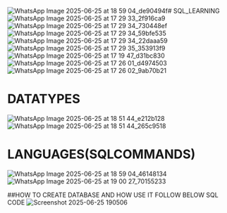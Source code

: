 ![WhatsApp Image 2025-06-25 at 18 59 04_de90494f](https://github.com/user-attachments/assets/5660817d-cfb8-4785-958d-d3e27590cb51)# SQL_LEARNING
![WhatsApp Image 2025-06-25 at 17 29 33_2f916ca9](https://github.com/user-attachments/assets/cd0e2933-11de-452e-b7e6-430cf5f686e5)
![WhatsApp Image 2025-06-25 at 17 29 34_730448ef](https://github.com/user-attachments/assets/e64b7ca3-962a-4996-96aa-ee7e4c0778d0)
![WhatsApp Image 2025-06-25 at 17 29 34_59bfe535](https://github.com/user-attachments/assets/898bfdeb-4968-4da7-89f0-4f17d453e8a8)
![WhatsApp Image 2025-06-25 at 17 29 34_22daaa59](https://github.com/user-attachments/assets/e85b0531-f9c5-4d80-ac61-7af5d1324f02)
![WhatsApp Image 2025-06-25 at 17 29 35_353913f9](https://github.com/user-attachments/assets/46588f85-9f09-4066-800f-143745150275)
![WhatsApp Image 2025-06-25 at 17 19 47_d31bc830](https://github.com/user-attachments/assets/7488084a-3f42-45a1-a303-0490905db01a)
![WhatsApp Image 2025-06-25 at 17 26 01_d4974503](https://github.com/user-attachments/assets/f1fd2b36-e684-42f2-afd0-f33d2e2c36be)
![WhatsApp Image 2025-06-25 at 17 26 02_9ab70b21](https://github.com/user-attachments/assets/d96fee07-30cd-45b6-a84a-a8d557406e4c)
# DATATYPES
![WhatsApp Image 2025-06-25 at 18 51 44_e212b128](https://github.com/user-attachments/assets/4479b8d0-bcdc-4c8e-aa90-563a28fd7d2a)
![WhatsApp Image 2025-06-25 at 18 51 44_265c9518](https://github.com/user-attachments/assets/3feaab48-c307-4204-bce0-b7e0cc799dc3)
# LANGUAGES(SQLCOMMANDS)
![WhatsApp Image 2025-06-25 at 18 59 04_46148134](https://github.com/user-attachments/assets/2769c6e5-01c2-4c4e-99df-6ec73c115009)
![WhatsApp Image 2025-06-25 at 19 00 27_70155233](https://github.com/user-attachments/assets/82c9e3ea-7867-4ed5-b3c1-67dc07c5bb1e)

##HOW TO CREATE DATABASE AND HOW USE IT FOLLOW BELOW SQL CODE
![Screenshot 2025-06-25 190506](https://github.com/user-attachments/assets/fa4bcb19-cf82-44fe-ad6f-0fe8fb23d764)

